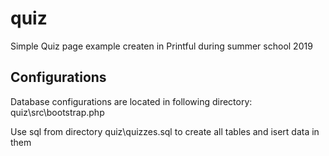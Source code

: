 # quiz
Simple Quiz page example createn in Printful during summer school 2019


## Configurations

Database configurations are located in following directory: quiz\src\bootstrap.php

Use sql from directory quiz\quizzes.sql to create all tables and isert data in them 
